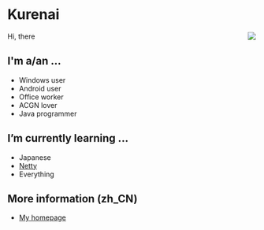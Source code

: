 # Kurenai
<img align="right" src="https://github-readme-stats.vercel.app/api?username=KurenaiRyu&show_icons=true&hide_border=true&icon_color=586069&title_color=a0a9af">

Hi, there

## I'm a/an ...
  - Windows user
  - Android user
  - Office worker
  - ACGN lover
  - Java programmer

<img align="right" src="https://count.getloli.com/get/@kurenai.moe?theme=rule34" alt="">

## I’m currently learning ...
<img align="right" src="https://bgm.tv/chart/img/161589" alt="">

  - Japanese
  - [Netty](https://github.com/netty/netty)
  - Everything
  



## More information (zh_CN)

  - [My homepage](https://www.kurenai.moe)
